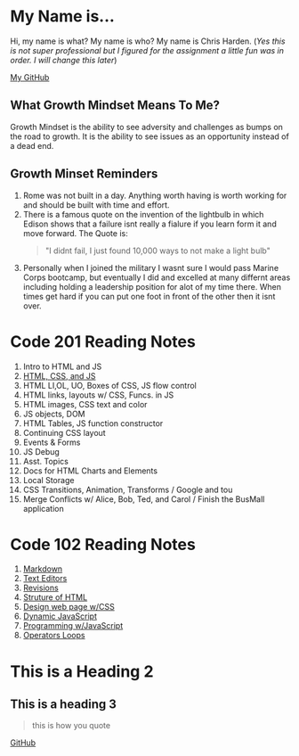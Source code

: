 # My Name is...

Hi, my name is what? My name is who? My name is Chris Harden. (_Yes this is not super professional but I figured for the assignment a little fun was in order. I will change this later_)

[My GitHub](https://github.com/HardenChris)

## What Growth Mindset Means To Me?

Growth Mindset is the ability to see adversity and challenges as bumps on the road to growth. It is the ability to see issues as an opportunity instead of a dead end.

## Growth Minset Reminders

1. Rome was not built in a day. Anything worth having is worth working for and should be built with time and effort.
2. There is a famous quote on the invention of the lightbulb in which Edison shows that a failure isnt really a fialure if you learn form it and move forward. The Quote is:
   > "I didnt fail, I just found 10,000 ways to not make a light bulb"
3. Personally when I joined the military I wasnt sure I would pass Marine Corps bootcamp, but eventually I did and excelled at many differnt areas including holding a leadership position for alot of my time there. When times get hard if you can put one foot in front of the other then it isnt over.

# Code 201 Reading Notes

1. Intro to HTML and JS
2. [HTML, CSS, and JS](class-02.md)
3. HTML LI,OL, UO, Boxes of CSS, JS flow control
4. HTML links, layouts w/ CSS, Funcs. in JS
5. HTML images, CSS text and color
6. JS objects, DOM
7. HTML Tables, JS function constructor
8. Continuing CSS layout
9. Events & Forms
10. JS Debug
11. Asst. Topics
12. Docs for HTML Charts and Elements
13. Local Storage
14. CSS Transitions, Animation, Transforms / Google and tou
15. Merge Conflicts w/ Alice, Bob, Ted, and Carol / Finish the BusMall application

# Code 102 Reading Notes

1. [Markdown](markdown.md)
2. [Text Editors](texteditor.md)
3. [Revisions](revisions.md)
4. [Struture of HTML](HTMLstruct.md)
5. [Design web page w/CSS](design_css.md)
6. [Dynamic JavaScript](java_pages.md)
7. [Programming w/JavaScript](prog_java.md)
8. [Operators Loops](op_loop.md)

# This is a Heading 2

## This is a heading 3

> this is how you quote

[GitHub](http://github.com)
